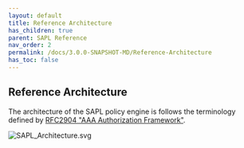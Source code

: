 ```yaml
---
layout: default
title: Reference Architecture
has_children: true
parent: SAPL Reference
nav_order: 2
permalink: /docs/3.0.0-SNAPSHOT-MD/Reference-Architecture
has_toc: false
---
```


## Reference Architecture

The architecture of the SAPL policy engine is follows the terminology defined by [RFC2904 "AAA Authorization Framework"](https://tools.ietf.org/html/rfc2904).




![SAPL_Architecture.svg](/docs/3.0.0-SNAPSHOT-MD/assets/sapl_reference_images/SAPL_Architecture.svg)
